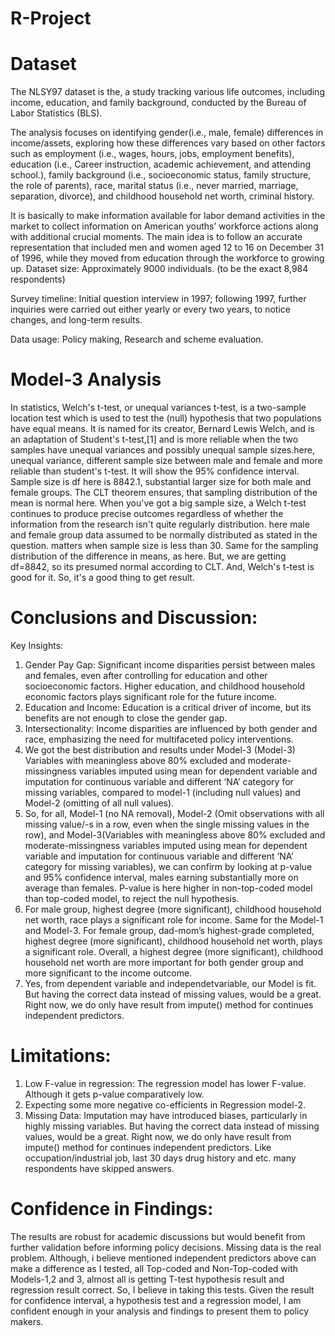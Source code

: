 # R-Project

# Dataset

The NLSY97 dataset is the, a study tracking various life outcomes, including income, education, and family background, conducted by the Bureau of Labor Statistics (BLS).

The analysis focuses on identifying gender(i.e., male, female) differences in income/assets, exploring how these differences vary based on other factors such as employment (i.e., wages, hours, jobs, employment benefits), education (i.e., Career instruction, academic achievement, and attending school.), family background (i.e., socioeconomic status, family structure, the role of parents), race, marital status (i.e., never married, marriage, separation, divorce), and childhood household net worth, criminal history.

It is basically to make information available for labor demand activities in the market to collect information on American youths’ workforce actions along with additional crucial moments. The main idea is to follow an accurate representation that included men and women aged 12 to 16 on December 31 of 1996, while they moved from education through the workforce to growing up. Dataset size: Approximately 9000 individuals. (to be the exact 8,984 respondents)

Survey timeline: Initial question interview in 1997; following 1997, further inquiries were carried out either yearly or every two years, to notice changes, and long-term results.

Data usage: Policy making, Research and scheme evaluation.

# Model-3 Analysis

In statistics, Welch's t-test, or unequal variances t-test, is a two-sample location test which is used to test the (null) hypothesis that two populations have equal means. It is named for its creator, Bernard Lewis Welch, and is an adaptation of Student's t-test,[1] and is more reliable when the two samples have unequal variances and possibly unequal sample sizes.here, unequal variance, different sample size between male and female and more reliable than student's t-test. It will show the 95% confidence interval. Sample size is df here is 8842.1, substantial larger size for both male and female groups. The CLT theorem ensures, that sampling distribution of the mean is normal here. When you've got a big sample size, a Welch t-test continues to produce precise outcomes regardless of whether the information from the research isn't quite regularly distribution. here male and female group data assumed to be normally distributed as stated in the question. matters when sample size is less than 30. Same for the sampling distribution of the difference in means, as here. But, we are getting df=8842, so its presumed normal according to CLT. And, Welch's t-test is good for it. So, it's a good thing to get result.

# Conclusions and Discussion:
Key Insights: 
1. Gender Pay Gap: Significant income disparities persist between males and females, even after controlling for education and other socioeconomic factors. Higher education, and childhood household economic factors plays significant role for the future income.
2. Education and Income: Education is a critical driver of income, but its benefits are not enough to close the gender gap.
3. Intersectionality: Income disparities are influenced by both gender and race, emphasizing the need for multifaceted policy interventions.
4. We got the best distribution and results under Model-3 (Model-3) Variables with meaningless above 80% excluded and moderate-missingness variables imputed using mean for dependent variable and imputation for continuous variable and different ‘NA’ category for missing variables, compared to model-1 (including null values) and Model-2 (omitting of all null values).
5. So, for all, Model-1 (no NA removal), Model-2 (Omit observations with all missing value/-s in a row, even when the single missing values in the row), and Model-3(Variables with meaningless above 80% excluded and moderate-missingness variables imputed using mean for dependent variable and imputation for continuous variable and different ‘NA’ category for missing variables), we can confirm by looking at p-value and 95% confidence interval, males earning substantially more on average than females. P-value is here higher in non-top-coded model than top-coded model, to reject the null hypothesis.
6. For male group, highest degree (more significant), childhood household net worth, race plays a significant role for income. Same for the Model-1 and Model-3. For female group, dad-mom’s highest-grade completed, highest degree (more significant), childhood household net worth, plays a significant role. Overall, a highest degree (more significant), childhood household net worth are more important for both gender group and more significant to the income outcome.
7. Yes, from dependent variable and independetvariable, our Model is fit. But having the correct data instead of missing values, would be a great. Right now, we do only have result from impute() method for continues independent predictors.

# Limitations:
1. Low F-value in regression: The regression model has lower F-value. Although it gets p-value comparatively low.
2. Expecting some more negative co-efficients in Regression model-2.
3. Missing Data: Imputation may have introduced biases, particularly in highly missing variables. But having the correct data instead of missing values, would be a great. Right now, we do only have result from impute() method for continues independent predictors. Like occupation/industrial job, last 30 days drug history and etc. many respondents have skipped answers.

# Confidence in Findings:
The results are robust for academic discussions but would benefit from further validation before informing policy decisions. Missing data is the real problem. Although, i believe mentioned independent predictors above can make a difference as I tested, all Top-coded and Non-Top-coded with Models-1,2 and 3, almost all is getting T-test hypothesis result and regression result correct. So, I believe in taking this tests. Given the result for confidence interval, a hypothesis test and a regression model, I am confident enough in your analysis and findings to present them to policy makers.
